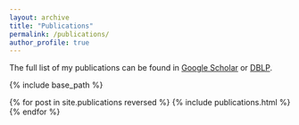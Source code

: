 ```yaml
---
layout: archive
title: "Publications"
permalink: /publications/
author_profile: true
---
```


The full list of my publications can be found in [Google Scholar](https://scholar.google.com/citations?user=OeiDn_8AAAAJ) or [DBLP](https://dblp.uni-trier.de/pid/59/5241-5.html).

{% include base_path %}

{% for post in site.publications reversed %}
  {% include publications.html %}
{% endfor %}
